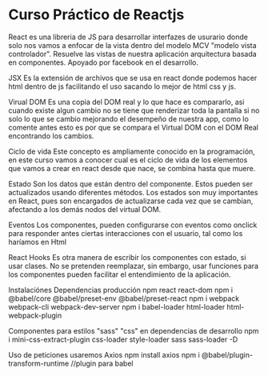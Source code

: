 # Curso Práctico de Reactjs
React es una libreria de JS para desarrollar interfazes de usurario donde solo nos vamos a enfocar de la vista dentro del modelo MCV "modelo vista controlador". Resuelve las vistas de nuestra aplicación arquitectura basada en componentes. Apoyado por facebook en el desarrollo.

JSX
Es la extensión de archivos que se usa en react donde podemos hacer html dentro de js facilitando el uso sacando lo mejor de html css y js.

Virual DOM
Es una copia del DOM real y lo que hace es compararlo, asi cuando existe algun cambio no se tiene que renderizar toda la pantalla si no solo lo que se cambio mejorando el desempeño de nuestra app, como lo comente antes esto es por que se compara el Virtual DOM con el DOM Real encontrando los cambios.

Ciclo de vida
Este concepto es ampliamente conocido en la programación, en este curso vamos a conocer cual es el ciclo de vida de los elementos que vamos a crear en react desde que nace, se combina hasta que muere.

Estado 
Son los datos que están dentro del componente. Estos pueden ser actualizados usando diferentes métodos. Los estados son muy importantes en React, pues son encargados de actualizarse cada vez que se cambian, afectando a los demás nodos del virtual DOM.

Eventos 
Los componentes, pueden configurarse con eventos como onclick para responder antes ciertas interacciones con el usuario, tal como los haríamos en Html

React Hooks 
Es otra manera de escribir los componentes con estado, si usar clases. No se pretenden reemplazar, sin embargo, usar funciones para los componentes pueden facilitar el entendimiento de la aplicación.

Instalaciónes
Dependencias producción
npm react react-dom
npm i @babel/core @babel/preset-env @babel/preset-react 
npm i webpack webpack-cli webpack-dev-server
npm i babel-loader html-loader html-webpack-plugin

Componentes para estilos "sass" "css" en dependencias de desarrollo
npm i mini-css-extract-plugin css-loader style-loader sass sass-loader -D

Uso de peticiones usaremos Axios
npm install axios
npm i @babel/plugin-transform-runtime //plugin para babel


